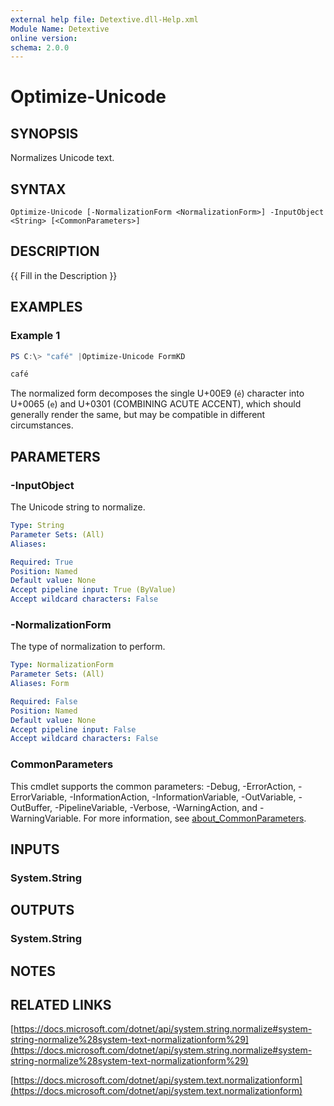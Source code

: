 ```yaml
---
external help file: Detextive.dll-Help.xml
Module Name: Detextive
online version:
schema: 2.0.0
---
```


# Optimize-Unicode

## SYNOPSIS
Normalizes Unicode text.

## SYNTAX

```
Optimize-Unicode [-NormalizationForm <NormalizationForm>] -InputObject <String> [<CommonParameters>]
```

## DESCRIPTION
{{ Fill in the Description }}

## EXAMPLES

### Example 1
```powershell
PS C:\> "café" |Optimize-Unicode FormKD
```

```txt
café
```

The normalized form decomposes the single U+00E9 (`é`) character into U+0065 (`e`) and U+0301 (COMBINING ACUTE ACCENT),
which should generally render the same, but may be compatible in different circumstances.

## PARAMETERS

### -InputObject
The Unicode string to normalize.

```yaml
Type: String
Parameter Sets: (All)
Aliases:

Required: True
Position: Named
Default value: None
Accept pipeline input: True (ByValue)
Accept wildcard characters: False
```

### -NormalizationForm
The type of normalization to perform.

```yaml
Type: NormalizationForm
Parameter Sets: (All)
Aliases: Form

Required: False
Position: Named
Default value: None
Accept pipeline input: False
Accept wildcard characters: False
```

### CommonParameters
This cmdlet supports the common parameters: -Debug, -ErrorAction, -ErrorVariable, -InformationAction, -InformationVariable, -OutVariable, -OutBuffer, -PipelineVariable, -Verbose, -WarningAction, and -WarningVariable. For more information, see [about_CommonParameters](http://go.microsoft.com/fwlink/?LinkID=113216).

## INPUTS

### System.String

## OUTPUTS

### System.String

## NOTES

## RELATED LINKS

[https://docs.microsoft.com/dotnet/api/system.string.normalize#system-string-normalize%28system-text-normalizationform%29](https://docs.microsoft.com/dotnet/api/system.string.normalize#system-string-normalize%28system-text-normalizationform%29)

[https://docs.microsoft.com/dotnet/api/system.text.normalizationform](https://docs.microsoft.com/dotnet/api/system.text.normalizationform)
